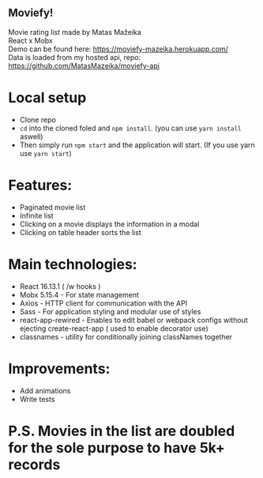 ## Moviefy!

Movie rating list made by Matas Mažeika \
React x Mobx \
Demo can be found here: https://moviefy-mazeika.herokuapp.com/ \
Data is loaded from my hosted api, repo: https://github.com/MatasMazeika/moviefy-api

# Local setup

* Clone repo
* `cd` into the cloned foled and `npm install`. (you can use `yarn install` aswell)
* Then simply run `npm start` and the application will start. (If you use yarn use `yarn start`)

# Features: 

* Paginated movie list
* Infinite list
* Clicking on a movie displays the information in a modal
* Clicking on table header sorts the list 

# Main technologies: 

* React 16.13.1 ( /w hooks )
* Mobx 5.15.4 - For state management
* Axios - HTTP client for communication with the API
* Sass - For application styling and modular use of styles
* react-app-rewired - Enables to edit babel or webpack configs without ejecting create-react-app ( used to enable decorator use)
* classnames - utility for conditionally joining classNames together

# Improvements:

* Add animations
* Write tests

# P.S. Movies in the list are doubled for the sole purpose to have 5k+ records
